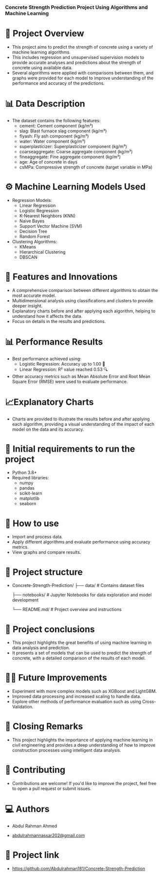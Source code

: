 ### Concrete Strength Prediction Project Using Algorithms and Machine Learning

# 🎯 Project Overview
   - This project aims to predict the strength of concrete using a variety of machine learning algorithms.
   - This includes regression and unsupervised supervision models to provide accurate analyses and predictions about the strength of concrete using available data.
   - Several algorithms were applied with comparisons between them, and graphs were provided for each model to improve understanding of the performance and accuracy of the 
    predictions.

# 📊 Data Description
  - The dataset contains the following features:
     - cement: Cement component (kg/m³)
     - slag: Blast furnace slag component (kg/m³)
     - flyash: Fly ash component (kg/m³)
     - water: Water component (kg/m³)
     - superplasticizer: Superplasticizer component (kg/m³)
     - coarseaggregate: Coarse aggregate component (kg/m³)
     - fineaggregate: Fine aggregate component (kg/m³)
     - age: Age of concrete in days
     - csMPa: Compressive strength of concrete (target variable in MPa)

 
 # ⚙️ Machine Learning Models Used
   - Regression Models:
     - Linear Regression
     - Logistic Regression
     - K-Nearest Neighbors (KNN)
     - Naive Bayes
     - Support Vector Machine (SVM) 
     - Decision Tree 
     - Random Forest
   - Clustering Algorithms:
     - KMeans
     - Hierarchical Clustering
     - DBSCAN
      
# 🔬 Features and Innovations
  - A comprehensive comparison between different algorithms to obtain the most accurate model.
  - Multidimensional analysis using classifications and clusters to provide deeper insight.
  - Explanatory charts before and after applying each algorithm, helping to understand how it affects the data.
  - Focus on details in the results and predictions.

# 📊 Performance Results
  - Best performance achieved using:
    - Logistic Regression: Accuracy up to 1.00 🎯
    - Linear Regression: R² value reached 0.53 🔍
  - Other accuracy metrics such as Mean Absolute Error and Root Mean Square Error (RMSE) were used to evaluate performance.

# 📈Explanatory Charts
 - Charts are provided to illustrate the results before and after applying each algorithm, providing a visual understanding of the impact of each model on the data and its 
    accuracy.

# 🧰 Initial requirements to run the project
 - Python 3.8+
  - Required libraries:
    - numpy
    - pandas
    - scikit-learn
    - matplotlib
    - seaborn

# 🚀 How to use
  - Import and process data.
  - Apply different algorithms and evaluate performance using accuracy metrics.
  - View graphs and compare results.

# 📂 Project structure
  - Concrete-Strength-Prediction/
    ├── data/                             # Contains dataset files

    ├── notebooks/                         # Jupyter Notebooks for data exploration and model development
  
    └── README.md/                         # Project overview and instructions
  

# 🤖 Project conclusions
   - This project highlights the great benefits of using machine learning in data analysis and prediction.
   - It presents a set of models that can be used to predict the strength of concrete, with a detailed comparison of the results of each model.

# 🧑‍🔧 Future Improvements
   - Experiment with more complex models such as XGBoost and LightGBM.
   - Improved data processing and increased scaling to handle data.
   - Explore other methods of performance evaluation such as using Cross-Validation.

# 🌟 Closing Remarks
   - This project highlights the importance of applying machine learning in civil engineering and provides a deep understanding of how to improve construction processes
    using intelligent data analysis.

# 🤝 Contributing
  - Contributions are welcome! If you'd like to improve the project, feel free to open a pull request or submit issues.

# 💻 Authors
  - Abdul Rahman Ahmed 

  - abdulrahmannassar202@gmail.com

# 📌 Project link
  - https://github.com/Abdulrahman181/Concrete-Strength-Prediction


